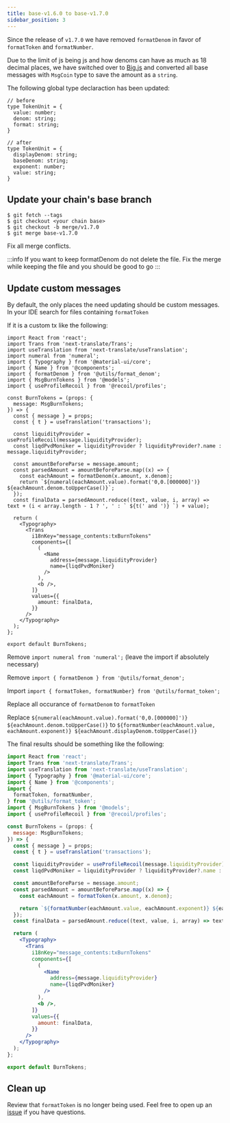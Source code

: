 ```yaml
---
title: base-v1.6.0 to base-v1.7.0
sidebar_position: 3
---
```


Since the release of `v1.7.0` we have removed `formatDenom` in favor of `formatToken` and `formatNumber`.

Due to the limit of js being js and how denoms can have as much as 18 decimal places, we have switched over to [Big.js](https://github.com/MikeMcl/big.js) and converted all base messages with `MsgCoin` type to save the amount as a `string`.

The following global type declaraction has been updated:

```
// before
type TokenUnit = {
  value: number;
  denom: string;
  format: string;
}

// after
type TokenUnit = {
  displayDenom: string;
  baseDenom: string;
  exponent: number;
  value: string;
}
```

## Update your chain's base branch

```
$ git fetch --tags
$ git checkout <your chain base>
$ git checkout -b merge/v1.7.0
$ git merge base-v1.7.0
```

Fix all merge conflicts.

:::info
If you want to keep formatDenom do not delete the file. Fix the merge while keeping the file and you should be good to go
:::

## Update custom messages
By default, the only places the need updating should be custom messages. In your IDE search for files containing `formatToken`

If it is a custom tx like the following:

```
import React from 'react';
import Trans from 'next-translate/Trans';
import useTranslation from 'next-translate/useTranslation';
import numeral from 'numeral';
import { Typography } from '@material-ui/core';
import { Name } from '@components';
import { formatDenom } from '@utils/format_denom';
import { MsgBurnTokens } from '@models';
import { useProfileRecoil } from '@recoil/profiles';

const BurnTokens = (props: {
  message: MsgBurnTokens;
}) => {
  const { message } = props;
  const { t } = useTranslation('transactions');

  const liquidityProvider = useProfileRecoil(message.liquidityProvider);
  const liqdPvdMoniker = liquidityProvider ? liquidityProvider?.name : message.liquidityProvider;

  const amountBeforeParse = message.amount;
  const parsedAmount = amountBeforeParse.map((x) => {
    const eachAmount = formatDenom(x.amount, x.denom);
    return `${numeral(eachAmount.value).format('0,0.[000000]')} ${eachAmount.denom.toUpperCase()}`;
  });
  const finalData = parsedAmount.reduce((text, value, i, array) => text + (i < array.length - 1 ? ', ' : ` ${t(' and ')} `) + value);

  return (
    <Typography>
      <Trans
        i18nKey="message_contents:txBurnTokens"
        components={[
          (
            <Name
              address={message.liquidityProvider}
              name={liqdPvdMoniker}
            />
          ),
          <b />,
        ]}
        values={{
          amount: finalData,
        }}
      />
    </Typography>
  );
};

export default BurnTokens;

```
Remove `import numeral from 'numeral';` (leave the import if absolutely necessary)

Remove `import { formatDenom } from '@utils/format_denom';`

Import `import { formatToken, formatNumber} from '@utils/format_token';`

Replace all occurance of `formatDenom` to `formatToken`

Replace `${numeral(eachAmount.value).format('0,0.[000000]')} ${eachAmount.denom.toUpperCase()}` to `${formatNumber(eachAmount.value, eachAmount.exponent)} ${eachAmount.displayDenom.toUpperCase()}`

The final results should be something like the following:

```jsx {6,7,8,23,25}
import React from 'react';
import Trans from 'next-translate/Trans';
import useTranslation from 'next-translate/useTranslation';
import { Typography } from '@material-ui/core';
import { Name } from '@components';
import {
  formatToken, formatNumber,
} from '@utils/format_token';
import { MsgBurnTokens } from '@models';
import { useProfileRecoil } from '@recoil/profiles';

const BurnTokens = (props: {
  message: MsgBurnTokens;
}) => {
  const { message } = props;
  const { t } = useTranslation('transactions');

  const liquidityProvider = useProfileRecoil(message.liquidityProvider);
  const liqdPvdMoniker = liquidityProvider ? liquidityProvider?.name : message.liquidityProvider;

  const amountBeforeParse = message.amount;
  const parsedAmount = amountBeforeParse.map((x) => {
    const eachAmount = formatToken(x.amount, x.denom);

    return `${formatNumber(eachAmount.value, eachAmount.exponent)} ${eachAmount.displayDenom.toUpperCase()}`;
  });
  const finalData = parsedAmount.reduce((text, value, i, array) => text + (i < array.length - 1 ? ', ' : ` ${t(' and ')} `) + value);

  return (
    <Typography>
      <Trans
        i18nKey="message_contents:txBurnTokens"
        components={[
          (
            <Name
              address={message.liquidityProvider}
              name={liqdPvdMoniker}
            />
          ),
          <b />,
        ]}
        values={{
          amount: finalData,
        }}
      />
    </Typography>
  );
};

export default BurnTokens;
```

## Clean up
Review that `formatToken` is no longer being used. Feel free to open up an [issue](https://github.com/forbole/big-dipper-2.0-cosmos/issues) if you have questions.

